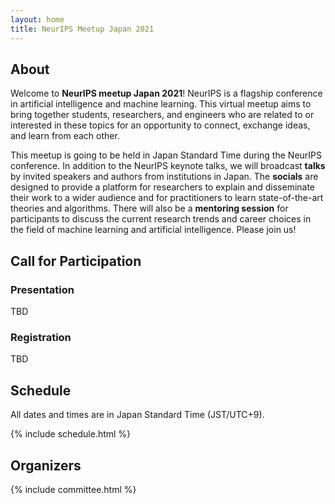 ```yaml
---
layout: home
title: NeurIPS Meetup Japan 2021
---
```


## About

Welcome to **NeurIPS meetup Japan 2021**!
NeurIPS is a flagship conference in artificial intelligence and machine learning.
This virtual meetup aims to bring together students, researchers, and engineers who are related to or interested in these topics for an opportunity to connect, exchange ideas, and learn from each other.

This meetup is going to be held in Japan Standard Time during the NeurIPS conference.
In addition to the NeurIPS keynote talks, we will broadcast **talks** by invited speakers and authors from institutions in Japan.
The **socials** are designed to provide a platform for researchers to explain and disseminate their work to a wider audience and for practitioners to learn state-of-the-art theories and algorithms.
There will also be a **mentoring session** for participants to discuss the current research trends and career choices in the field of machine learning and artificial intelligence.
Please join us!

## Call for Participation

### Presentation

TBD

### Registration

TBD

## Schedule

All dates and times are in Japan Standard Time (JST/UTC+9).

{% include schedule.html %}

## Organizers

{% include committee.html %}
